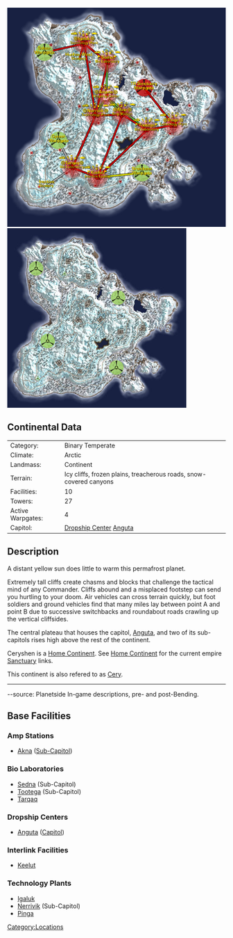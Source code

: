 ![](../images/CeryshenMap.jpg "fig:CeryshenMap.jpg")
![](../images/Ceryshen_Terrain.jpg "fig:Ceryshen_Terrain.jpg")

## Continental Data

|                   |                                                                                 |
| ----------------- | ------------------------------------------------------------------------------- |
| Category:         | Binary Temperate                                                                |
| Climate:          | Arctic                                                                          |
| Landmass:         | Continent                                                                       |
| Terrain:          | Icy cliffs, frozen plains, treacherous roads, snow-covered canyons              |
| Facilities:       | 10                                                                              |
| Towers:           | 27                                                                              |
| Active Warpgates: | 4                                                                               |
| Capitol:          | [Dropship Center](Dropship_Center.md) [Anguta](../facilities/Anguta.md) |

## Description

A distant yellow sun does little to warm this permafrost planet.

Extremely tall cliffs create chasms and blocks that challenge the
tactical mind of any Commander. Cliffs abound and a misplaced footstep
can send you hurtling to your doom. Air vehicles can cross terrain
quickly, but foot soldiers and ground vehicles find that many miles lay
between point A and point B due to successive switchbacks and roundabout
roads crawling up the vertical cliffsides.

The central plateau that houses the capitol,
[Anguta](../facilities/Anguta.md), and two of its sub-capitols rises high
above the rest of the continent.

Ceryshen is a [Home Continent](Home_Continent.md). See [Home
Continent](Home_Continent.md) for the current empire
[Sanctuary](Sanctuary.md) links.

This continent is also refered to as
[Cery](../terminology/Acronyms_and_Slang.md).

---

--source: Planetside In-game descriptions, pre- and post-Bending.

## Base Facilities

### Amp Stations

- [Akna](../facilities/Akna.md) ([Sub-Capitol](Sub-Capitol.md))

### Bio Laboratories

- [Sedna](../facilities/Sedna.md) (Sub-Capitol)
- [Tootega](../facilities/Tootega.md) (Sub-Capitol)
- [Tarqaq](../facilities/Tarqaq.md)

### Dropship Centers

- [Anguta](../facilities/Anguta.md) ([Capitol](Capitol.md))

### Interlink Facilities

- [Keelut](../facilities/Keelut.md)

### Technology Plants

- [Igaluk](../facilities/Igaluk.md)
- [Nerrivik](../facilities/Nerrivik.md) (Sub-Capitol)
- [Pinga](../facilities/Pinga.md)

[Category:Locations](Category:Locations.md)
